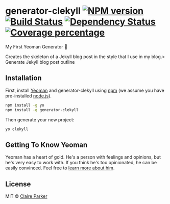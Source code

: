 # generator-clekyll [![NPM version][npm-image]][npm-url] [![Build Status][travis-image]][travis-url] [![Dependency Status][daviddm-image]][daviddm-url] [![Coverage percentage][coveralls-image]][coveralls-url]

My First Yeoman Generator :rainbow:

Creates the skeleton of a Jekyll blog post in the style that I use in my blog.> Generate Jekyll blog post outline

## Installation

First, install [Yeoman](http://yeoman.io) and generator-clekyll using [npm](https://www.npmjs.com/) (we assume you have pre-installed [node.js](https://nodejs.org/)).

```bash
npm install -g yo
npm install -g generator-clekyll
```

Then generate your new project:

```bash
yo clekyll
```

## Getting To Know Yeoman

Yeoman has a heart of gold. He&#39;s a person with feelings and opinions, but he&#39;s very easy to work with. If you think he&#39;s too opinionated, he can be easily convinced. Feel free to [learn more about him](http://yeoman.io/).

## License

MIT © [Claire Parker]()


[npm-image]: https://badge.fury.io/js/generator-clekyll.svg
[npm-url]: https://npmjs.org/package/generator-clekyll
[travis-image]: https://travis-ci.org/claireparker/generator-clekyll.svg?branch=master
[travis-url]: https://travis-ci.org/claireparker/generator-clekyll
[daviddm-image]: https://david-dm.org/claireparker/generator-clekyll.svg?theme=shields.io
[daviddm-url]: https://david-dm.org/claireparker/generator-clekyll
[coveralls-image]: https://coveralls.io/repos/claireparker/generator-clekyll/badge.svg
[coveralls-url]: https://coveralls.io/r/claireparker/generator-clekyll
